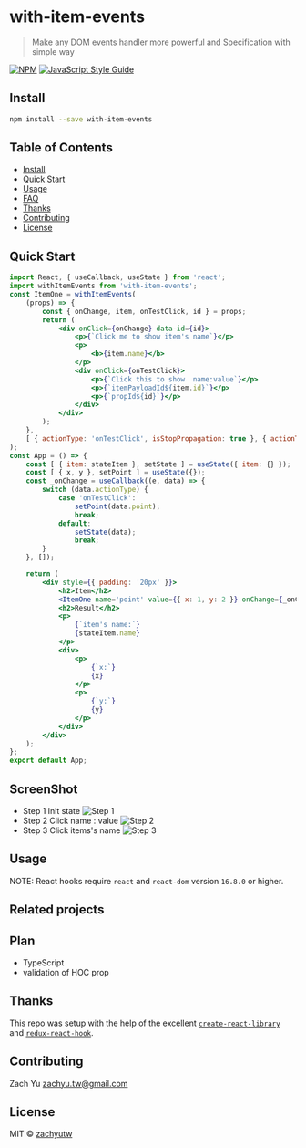# with-item-events

> Make any DOM events handler more powerful and Specification with simple way

[![NPM](https://img.shields.io/npm/v/with-item-events.svg)](https://www.npmjs.com/package/with-item-events) [![JavaScript Style Guide](https://img.shields.io/badge/code_style-standard-brightgreen.svg)](https://standardjs.com)

## Install

```bash
npm install --save with-item-events
```
## Table of Contents

- [Install](#install)
- [Quick Start](#quick-start)
- [Usage](#usage)
- [FAQ](#faq)
- [Thanks](#thanks)
- [Contributing](#contributing)
- [License](#license)

## Quick Start
```jsx
import React, { useCallback, useState } from 'react';
import withItemEvents from 'with-item-events';
const ItemOne = withItemEvents(
    (props) => {
        const { onChange, item, onTestClick, id } = props;
        return (
            <div onClick={onChange} data-id={id}>
                <p>{`Click me to show item's name`}</p>
                <p>
                    <b>{item.name}</b>
                </p>
                <div onClick={onTestClick}>
                    <p>{`Click this to show  name:value`}</p>
                    <p>{`itemPayloadId${item.id}`}</p>
                    <p>{`propId${id}`}</p>
                </div>
            </div>
        );
    },
    [ { actionType: 'onTestClick', isStopPropagation: true }, { actionType: 'onTestClick', isStopPropagation: true } ]
);
const App = () => {
    const [ { item: stateItem }, setState ] = useState({ item: {} });
    const [ { x, y }, setPoint ] = useState({});
    const _onChange = useCallback((e, data) => {
        switch (data.actionType) {
            case 'onTestClick':
                setPoint(data.point);
                break;
            default:
                setState(data);
                break;
        }
    }, []);

    return (
        <div style={{ padding: '20px' }}>
            <h2>Item</h2>
            <ItemOne name='point' value={{ x: 1, y: 2 }} onChange={_onChange} onTestClick={_onChange} actionType='deleteItem' item={{ name: 'test', id: 1 }} id='1' />
            <h2>Result</h2>
            <p>
                {`item's name:`}
                {stateItem.name}
            </p>
            <div>
                <p>
                    {`x:`}
                    {x}
                </p>
                <p>
                    {`y:`}
                    {y}
                </p>
            </div>
        </div>
    );
};
export default App;
```
## ScreenShot
* Step 1 Init state
![`Step 1`](https://i.imgur.com/L4djOVZ.png) 
* Step 2 Click name : value
![`Step 2`](https://i.imgur.com/Thzlcgi.png) 
* Step 3 Click items's name
![`Step 3`](https://i.imgur.com/xWdobqw.png) 
## Usage

NOTE: React hooks require `react` and `react-dom` version `16.8.0` or higher.

## Related projects

## Plan
* TypeScript
* validation of HOC prop 

## Thanks
This repo was setup with the help of the excellent [`create-react-library`](https://www.npmjs.com/package/create-react-library) and [`redux-react-hook`](https://github.com/facebookincubator/redux-react-hook/blob/master/README.md).

## Contributing
Zach Yu zachyu.tw@gmail.com

## License

MIT © [zachyutw](https://github.com/zachyutw)
